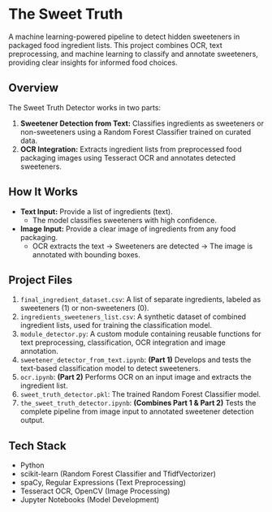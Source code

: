 # The Sweet Truth
A machine learning-powered pipeline to detect hidden sweeteners in packaged food ingredient lists. This project combines OCR, text preprocessing, and machine learning to classify and annotate sweeteners, providing clear insights for informed food choices.

## Overview
The Sweet Truth Detector works in two parts:
1. **Sweetener Detection from Text:** Classifies ingredients as sweeteners or non-sweeteners using a Random Forest Classifier trained on curated data.
2. **OCR Integration:** Extracts ingredient lists from preprocessed food packaging images using Tesseract OCR and annotates detected sweeteners.

## How It Works
* **Text Input:** Provide a list of ingredients (text).
  * The model classifies sweeteners with high confidence.
* **Image Input:** Provide a clear image of ingredients from any food packaging.
  * OCR extracts the text → Sweeteners are detected → The image is annotated with bounding boxes.

## Project Files
1. `final_ingredient_dataset.csv`: A list of separate ingredients, labeled as sweeteners (1) or non-sweeteners (0).
2. `ingredients_sweeteners_list.csv`: A synthetic dataset of combined ingredient lists, used for training the classification model.
3. `module_detector.py`: A custom module containing reusable functions for text preprocessing, classification, OCR integration and image annotation.
4. `sweetener_detector_from_text.ipynb`: **(Part 1)** Develops and tests the text-based classification model to detect sweeteners.
5. `ocr.ipynb`: **(Part 2)** Performs OCR on an input image and extracts the ingredient list.
6. `sweet_truth_detector.pkl`: The trained Random Forest Classifier model.
7. `the_sweet_truth_detector.ipynb`: **(Combines Part 1 & Part 2)** Tests the complete pipeline from image input to annotated sweetener detection output.

## Tech Stack
* Python
* scikit-learn (Random Forest Classifier and TfidfVectorizer)
* spaCy, Regular Expressions (Text Preprocessing)
* Tesseract OCR, OpenCV (Image Processing)
* Jupyter Notebooks (Model Development)

